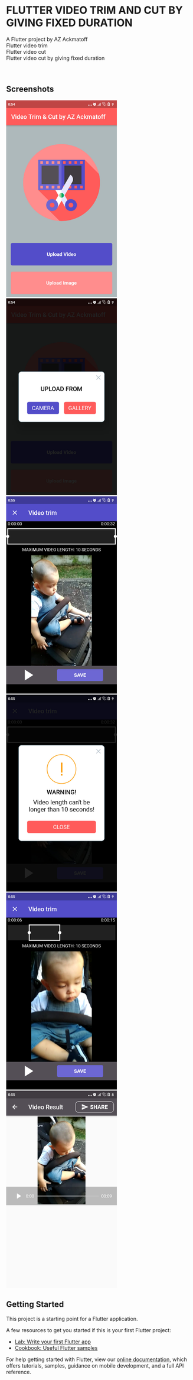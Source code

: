 # FLUTTER VIDEO TRIM AND CUT BY GIVING FIXED DURATION

A Flutter project by AZ Ackmatoff <br>
Flutter video trim<br>
Flutter video cut<br>
Flutter video cut by giving fixed duration<br><br><br>


## Screenshots


<p float="left">
  <img src="https://github.com/azackmatoff/FLUTTER-VIDEO-TRIM-AND-CUT/blob/master/assets/images/video1.jpg" width="300" />
  <img src="https://github.com/azackmatoff/FLUTTER-VIDEO-TRIM-AND-CUT/blob/master/assets/images/video2.jpg" width="300" /> 
  <img src="https://github.com/azackmatoff/FLUTTER-VIDEO-TRIM-AND-CUT/blob/master/assets/images/video3.jpg" width="300" />
  <img src="https://github.com/azackmatoff/FLUTTER-VIDEO-TRIM-AND-CUT/blob/master/assets/images/video4.jpg" width="300" />
  <img src="https://github.com/azackmatoff/FLUTTER-VIDEO-TRIM-AND-CUT/blob/master/assets/images/video5.jpg" width="300" />
  <img src="https://github.com/azackmatoff/FLUTTER-VIDEO-TRIM-AND-CUT/blob/master/assets/images/video6.jpg" width="300" />
 
</p>



## Getting Started

This project is a starting point for a Flutter application.

A few resources to get you started if this is your first Flutter project:

- [Lab: Write your first Flutter app](https://flutter.dev/docs/get-started/codelab)
- [Cookbook: Useful Flutter samples](https://flutter.dev/docs/cookbook)

For help getting started with Flutter, view our
[online documentation](https://flutter.dev/docs), which offers tutorials,
samples, guidance on mobile development, and a full API reference.
